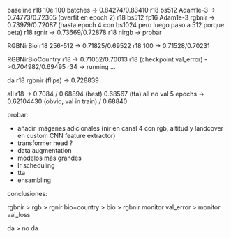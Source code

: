 baseline
r18 10e 100 batches -> 0.84274/0.83410
r18 bs512 Adam1e-3 -> 0.74773/0.72305 (overfit en epoch 2)
r18 bs512 fp16 Adam1e-3 rgbnir -> 0.73979/0.72087 (hasta epoch 4 con bs1024 pero luego paso a 512 porque peta)
r18 rgnir -> 0.73669/0.72878
r18 nirgb -> probar

RGBNirBio
r18 256-512 -> 0.71825/0.69522
r18 100 -> 0.71528/0.70231

RGBNirBioCountry
r18 -> 0.71052/0.70013
r18 (checkpoint val_error) ->0.704982/0.69495
r34 -> running ...

da
r18 rgbnir (flips) -> 0.728839

all r18 -> 0.7084 / 0.68894 (best) 0.68567 (tta)
all no val 5 epochs -> 0.62104430 (obvio, val in train) / 0.68840

probar:

- añadir imágenes adicionales (nir en canal 4 con rgb, altitud y landcover en custom CNN feature extractor)
- transformer head ?
- data augmentation
- modelos más grandes
- lr scheduling
- tta
- ensambling

conclusiones:

rgbnir > rgb > rgnir
bio+country > bio > rgbnir
monitor val_error > monitor val_loss

da > no da
